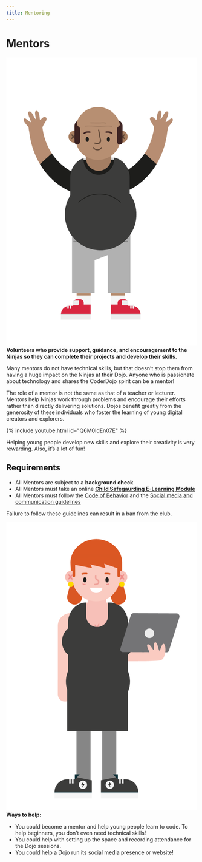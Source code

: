 ```yaml
---
title: Mentoring
---
```


# Mentors
![mentor](/img/CD-Character-Male-4-1.png#right)
**Volunteers who provide support, guidance, and encouragement to the Ninjas so they can complete their projects and develop their skills.**

Many mentors do not have technical skills, but that doesn’t stop them from having a huge impact on the Ninjas at their Dojo. Anyone who is passionate about technology and shares the CoderDojo spirit can be a mentor!

The role of a mentor is not the same as that of a teacher or lecturer. Mentors help Ninjas work through problems and encourage their efforts rather than directly delivering solutions. Dojos benefit greatly from the generosity of these individuals who foster the learning of young digital creators and explorers.

{% include youtube.html id="Q6M0IdEn07E" %}

Helping young people develop new skills and explore their creativity is very rewarding. Also, it’s a lot of fun!

## Requirements
- All Mentors are subject to a **background check**
- All Mentors must take an online **[Child Safegaurding E-Learning Module](https://www.raspberrypi.org/safeguarding/e-learning-module/)**
- All Mentors must follow the [Code of Behavior](/src/resources/Raspberry_Pi_Foundation-safeguarding-code_of_behaviour.pdf) and
  the [Social media and communication guidelines](/src/resources/Social-media-and-communication-Guidelines1.pdf)

Failure to follow these guidelines can result in a ban from the club. 

![mentor](/src/img/CD-Character-Female-4-1.png#left)
**Ways to help:**
* You could become a mentor and help young people learn to code. To help beginners, you don’t even need technical skills!
* You could help with setting up the space and recording attendance for the Dojo sessions.
* You could help a Dojo run its social media presence or website!
